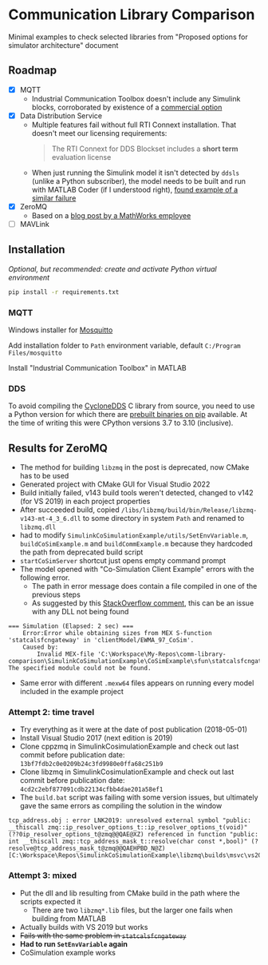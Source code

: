 # Communication Library Comparison

Minimal examples to check selected libraries from "Proposed options for simulator architecture" document

## Roadmap

- [x] MQTT
  - Industrial Communication Toolbox doesn't include any Simulink blocks, corroborated by existence of a [commercial option](https://www.speedgoat.com/products/mqtt-client)
- [x] Data Distribution Service
  - Multiple features fail without full RTI Connext installation. That doesn't meet our licensing requirements:
    > The RTI Connext for DDS Blockset includes a **short term** evaluation license
  - When just running the Simulink model it isn't detected by `ddsls` (unlike a Python subscriber), the model needs to be built and run with MATLAB Coder (if I understood right), [found example of a similar failure](https://ennerf.github.io/2017/06/25/Using-MATLAB-for-hardware-in-the-loop-prototyping-1-Message-Passing-Systems.html#_data_distribution_service_dds)
- [x] ZeroMQ
  - Based on a [blog post by a MathWorks employee](https://blogs.mathworks.com/simulink/2018/05/01/communicating-with-an-external-application-for-co-simulation/)
- [ ] MAVLink

## Installation

_Optional, but recommended: create and activate Python virtual environment_

```bash
pip install -r requirements.txt
```

### MQTT

Windows installer for [Mosquitto](https://mosquitto.org/download/)

Add installation folder to `Path` environment variable, default `C:/Program Files/mosquitto`

Install "Industrial Communication Toolbox" in MATLAB

### DDS

To avoid compiling the [CycloneDDS](https://github.com/eclipse-cyclonedds) C library from source, you need to use a Python version for which there are [prebuilt binaries on pip](https://pypi.org/project/cyclonedds/#files) available.
At the time of writing this were CPython versions 3.7 to 3.10 (inclusive).

## Results for ZeroMQ

- The method for building `libzmq` in the post is deprecated, now CMake has to be used
- Generated project with CMake GUI for Visual Studio 2022
- Build initially failed, v143 build tools weren't detected, changed to v142 (for VS 2019) in each project properties
- After succeeded build, copied `/libs/libzmq/build/bin/Release/libzmq-v143-mt-4_3_6.dll` to some directory in system `Path` and renamed to `libzmq.dll`
- had to modify `SimulinkCoSimulationExample/utils/SetEnvVariable.m`, `buildCoSimExample.m` and `buildCommExample.m` because they hardcoded the path from deprecated build script
- `startCoSimServer` shortcut just opens empty command prompt
- The model opened with "Co-Simulation Client Example" errors with the following error.
  - The path in error message does contain a file compiled in one of the previous steps
  - As suggested by this [StackOverflow comment](https://stackoverflow.com/a/15339283/8531075), this can be an issue with any DLL not being found

```
=== Simulation (Elapsed: 2 sec) ===
    Error:Error while obtaining sizes from MEX S-function 'statcalsfcngateway' in 'clientModel/EWMA_97_CoSim'.
    Caused by:
        Invalid MEX-file 'C:\Workspace\My-Repos\comm-library-comparison\SimulinkCoSimulationExample\CoSimExample\sfun\statcalsfcngateway.mexw64': The specified module could not be found.
```

- Same error with different `.mexw64` files appears on running every model included in the example project

### Attempt 2: time travel

- Try everything as it were at the date of post publication (2018-05-01)
- Install Visual Studio 2017 (next edition is 2019)
- Clone cppzmq in SimulinkCosimulationExample and check out last commit before publication date: `13bf7fdb2c0e0209b24c3fd9980e0ffa68c251b9`
- Clone libzmq in SimulinkCosimulationExample and check out last commit before publication date: `4cd2c2ebf877091cdb22134cfbb4dae201a58ef1`
- The `build.bat` script was failing with some version issues, but ultimately gave the same errors as compiling the solution in the window

```
tcp_address.obj : error LNK2019: unresolved external symbol "public: __thiscall zmq::ip_resolver_options_t::ip_resolver_options_t(void)" (??0ip_resolver_options_t@zmq@@QAE@XZ) referenced in function "public: int __thiscall zmq::tcp_address_mask_t::resolve(char const *,bool)" (?resolve@tcp_address_mask_t@zmq@@QAEHPBD_N@Z) [C:\Workspace\Repos\SimulinkCoSimulationExample\libzmq\builds\msvc\vs2017\libzmq\libzmq.vcxproj]
```

### Attempt 3: mixed

- Put the dll and lib resulting from CMake build in the path where the scripts expected it
  - There are two `libzmq*.lib` files, but the larger one fails when building from MATLAB
- Actually builds with VS 2019 but works
- ~~Fails with the same problem in `statcalsfcngateway`~~
- **Had to run `SetEnvVariable` again**
- CoSimulation example works
